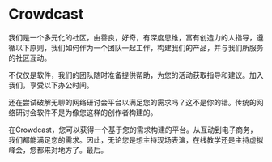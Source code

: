 # Crowdcast

我们是一个多元化的社区，由善良，好奇，有深度思维，富有创造力的人指导，遵循以下原则，我们如何作为一个团队一起工作，构建我们的产品，并与我们所服务的社区互动。

不仅仅是软件，我们的团队随时准备提供帮助，为您的活动获取指导和建议。加入我们，享受以下办公时间。

还在尝试破解无聊的网络研讨会平台以满足您的需求吗？这不是你的错。传统的网络研讨会软件不是为像您这样的创作者构建的。

在Crowdcast，您可以获得一个基于您的需求构建的平台。从互动到电子商务，我们都能满足您的需求。因此，无论您是想主持现场表演，在线教学还是主持虚拟峰会，您都来对地方了。最后。
